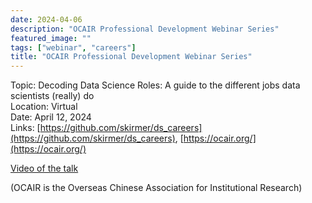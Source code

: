```yaml
---
date: 2024-04-06
description: "OCAIR Professional Development Webinar Series"
featured_image: ""
tags: ["webinar", "careers"]
title: "OCAIR Professional Development Webinar Series"
---
```


Topic: Decoding Data Science Roles: A guide to the different jobs data scientists (really) do     
Location: Virtual   
Date: April 12, 2024  
Links: [https://github.com/skirmer/ds_careers](https://github.com/skirmer/ds_careers), 
[https://ocair.org/](https://ocair.org/)

[Video of the talk](https://www.youtube.com/watch?v=UXD0iHZgTEI)

(OCAIR is the Overseas Chinese Association for Institutional Research)